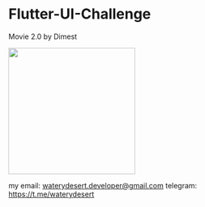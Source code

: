 # Flutter-UI-Challenge

Movie 2.0 by Dimest

<img src="assets/movie_2_dimest.gif" width="250" height="250"/>


my email: waterydesert.developer@gmail.com
telegram: https://t.me/waterydesert
